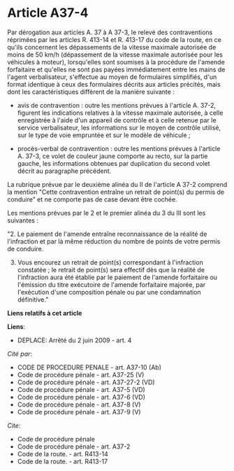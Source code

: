 # Article A37-4

Par dérogation aux articles A. 37 à A 37-3, le relevé des contraventions réprimées par les articles R. 413-14 et R. 413-17 du
code de la route, en ce qu'ils concernent les dépassements de la vitesse maximale autorisée de moins de 50 km/h (dépassement
de la vitesse maximale autorisée pour les véhicules à moteur), lorsqu'elles sont soumises à la procédure de l'amende
forfaitaire et qu'elles ne sont pas payées immédiatement entre les mains de l'agent verbalisateur, s'effectue au moyen de
formulaires simplifiés, d'un format identique à ceux des formulaires décrits aux articles précités, mais dont les
caractéristiques diffèrent de la manière suivante :

- avis de contravention : outre les mentions prévues à l'article A. 37-2, figurent les indications relatives à la vitesse
maximale autorisée, à celle enregistrée à l'aide d'un appareil de contrôle et à celle retenue par le service verbalisateur,
les informations sur le moyen de contrôle utilisé, sur le type de voie empruntée et sur le modèle de véhicule ;

- procès-verbal de contravention : outre les mentions prévues à l'article A. 37-3, ce volet de couleur jaune comporte au
recto, sur la partie gauche, les informations obtenues par duplication du second volet décrit au paragraphe précédent.

La rubrique prévue par le deuxième alinéa du II de l'article A 37-2 comprend la mention "Cette contravention entraîne un
retrait de point(s) du permis de conduire" et ne comporte pas de case devant être cochée.

Les mentions prévues par le 2 et le premier alinéa du 3 du III sont les suivantes :

"2. Le paiement de l'amende entraîne reconnaissance de la réalité de l'infraction et par là même réduction du nombre de
points de votre permis de conduire.

3. Vous encourez un retrait de point(s) correspondant à l'infraction constatée ; le retrait de point(s) sera effectif dès que
la réalité de l'infraction aura été établie par le paiement de l'amende forfaitaire ou l'émission du titre exécutoire de
l'amende forfaitaire majorée, par l'exécution d'une composition pénale ou par une condamnation définitive."

**Liens relatifs à cet article**

**Liens**:

  - DEPLACE: Arrêté du 2 juin 2009 - art. 4

_Cité par_:

  - CODE DE PROCEDURE PENALE - art. A37-10 (Ab)
  - Code de procédure pénale - art. A37-25 (V)
  - Code de procédure pénale - art. A37-27-2 (VD)
  - Code de procédure pénale - art. A37-5 (VD)
  - Code de procédure pénale - art. A37-6 (VD)
  - Code de procédure pénale - art. A37-8 (V)
  - Code de procédure pénale - art. A37-9 (V)

_Cite_:

  - Code de procédure pénale
  - Code de procédure pénale - art. A37-2
  - Code de la route. - art. R413-14
  - Code de la route. - art. R413-17
